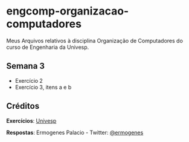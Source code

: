 # engcomp-organizacao-computadores
Meus Arquivos relativos à disciplina Organização de Computadores do curso de Engenharia da Univesp.

## Semana 3
* Exercício 2
* Exercício 3, itens a e b

## Créditos

**Exercícios**: [Univesp](http://engenharia.cursos.univesp.br/)

**Respostas**: Ermogenes Palacio - Twitter: [@ermogenes](http://www.twitter.com/ermogenes)
